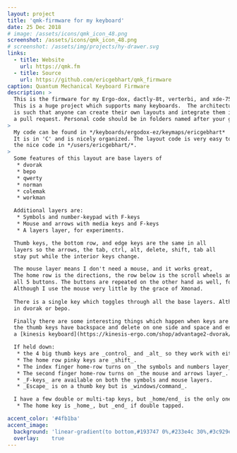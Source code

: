 ```yaml
---
layout: project
title: 'qmk-firmware for my keyboard'
date: 25 Dec 2018
# image: /assets/icons/qmk_icon_48.png
screenshot: /assets/icons/qmk_icon_48.png
# screenshot: /assets/img/projects/hy-drawer.svg
links:
  - title: Website
    url: https://qmk.fm 
  - title: Source
    url: https://github.com/ericgebhart/qmk_firmware
caption: Quantum Mechanical Keyboard Firmware
description: >
  This is the firmware for my Ergo-dox, dactly-8t, verterbi, and xde-75 keyboards.
  This is a huge project which supports many keyboards.  The architecture of the project
  is such that anyone can create their own layouts and integrate them into the project with
  a pull request. Personal code should be in folders named after your github account.  
>    
  My code can be found in */keyboards/ergodox-ez/keymaps/ericgebhart*  and in */users/ericgebhart*.
  It is in 'C' and is nicely organized. The layout code is very easy to read, all because of
  the nice code in */users/ericgebhart/*.  
>  
  Some features of this layout are base layers of 
   * dvorak
   * bepo 
   * qwerty
   * norman
   * colemak
   * workman   

  Additional layers are: 
   * Symbols and number-keypad with F-keys
   * Mouse and arrows with media keys and F-keys
   * A layers layer, for experiments.

  Thumb keys, the bottom row, and edge keys are the same in all
  layers so the arrows, the tab, ctrl, alt, delete, shift, tab all
  stay put while the interior keys change.

  The mouse layer means I don't need a mouse, and it works great,
  The home row is the directions, the row below is the scroll wheels and the row above is
  all 5 buttons. The buttons are repeated on the other hand as well, for drag and drop.
  Although I use the mouse very little by the grace of Xmonad.
  
  There is a single key which toggles through all the base layers. Although I usually leave it
  in dvorak or bepo.

  Finally there are some interesting things which happen when keys are held down.
  the thumb keys have backspace and delete on one side and space and enter on the other like
  a [kinesis keyboard](https://kinesis-ergo.com/shop/advantage2-dvorak/). 

  If held down:
   * the 4 big thumb keys are _control_ and _alt_ so they work with either hand. 
   * The home row pinky keys are _shift_.
   * The index finger home-row turns on _the symbols and numbers layer_.
   * The second finger home-row turns on _the mouse and arrows layer_.
   * _F-keys_ are available on both the symbols and mouse layers.
   * _Escape_ is on a thumb key but is _windows/command_.

  I have a few double or multi-tap keys, but _home/end_ is the only one I use very much.
   * The home key is _home_, but _end_ if double tapped.

accent_color: '#4fb1ba'
accent_image:
  background: 'linear-gradient(to bottom,#193747 0%,#233e4c 30%,#3c929e 50%,#d5d5d4 70%,#cdccc8 100%)'
  overlay:    true
---
```

